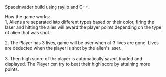 Spaceinvader build using raylib and C++.

How the game works:<br>
1, Aliens are separated into different types based on their color, firing the laser and hitting the alien will award the player points depending on the type of alien that was shot. <br>
<br>
2. The Player has 3 lives, game will be over when all 3 lives are gone. Lives are deducted when the player is shot by the alien's laser.<br>
<br>
3. Then high score of the player is automatically saved, loaded and displayed. The Player can try to beat their high score by attaining more points.
